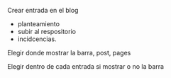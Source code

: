 
Crear entrada en el blog
 - planteamiento
 - subir al respositorio
 - incidcencias.
 


Elegir donde mostrar la barra, post, pages

Elegir dentro de cada entrada si mostrar o no la barra
